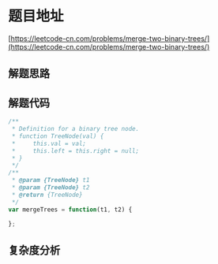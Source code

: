 # 题目地址

[https://leetcode-cn.com/problems/merge-two-binary-trees/](https://leetcode-cn.com/problems/merge-two-binary-trees/)

## 解题思路

## 解题代码

```js
/**
 * Definition for a binary tree node.
 * function TreeNode(val) {
 *     this.val = val;
 *     this.left = this.right = null;
 * }
 */
/**
 * @param {TreeNode} t1
 * @param {TreeNode} t2
 * @return {TreeNode}
 */
var mergeTrees = function(t1, t2) {

};
```

## 复杂度分析
